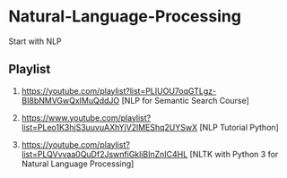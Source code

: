 # Natural-Language-Processing
Start with NLP

## Playlist 
1. https://youtube.com/playlist?list=PLIUOU7oqGTLgz-BI8bNMVGwQxIMuQddJO [NLP for Semantic Search Course]

2. https://www.youtube.com/playlist?list=PLeo1K3hjS3uuvuAXhYjV2lMEShq2UYSwX [NLP Tutorial Python]

3. https://youtube.com/playlist?list=PLQVvvaa0QuDf2JswnfiGkliBInZnIC4HL [NLTK with Python 3 for Natural Language Processing]
